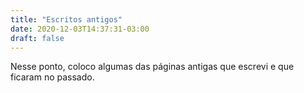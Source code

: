 ```yaml
---
title: "Escritos antigos"
date: 2020-12-03T14:37:31-03:00
draft: false
---
```


Nesse ponto, coloco algumas das páginas antigas que escrevi e que ficaram no passado.

